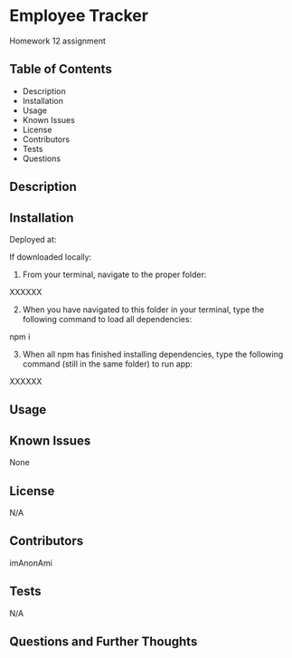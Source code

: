# Employee Tracker
Homework 12 assignment

## Table of Contents

* Description
* Installation
* Usage
* Known Issues
* License
* Contributors
* Tests
* Questions

## Description


## Installation
Deployed at: 

If downloaded locally:

1. From your terminal, navigate to the proper folder:

XXXXXX

2. When you have navigated to this folder in your terminal, type the following command to load all dependencies:

npm i

3. When all npm has finished installing dependencies, type the following command (still in the same folder) to run app:

XXXXXX

## Usage


## Known Issues

None

## License

N/A

## Contributors

imAnonAmi

## Tests

N/A

## Questions and Further Thoughts
